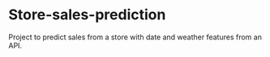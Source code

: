 # Store-sales-prediction
Project to predict sales from a store with date and weather features from an API.
